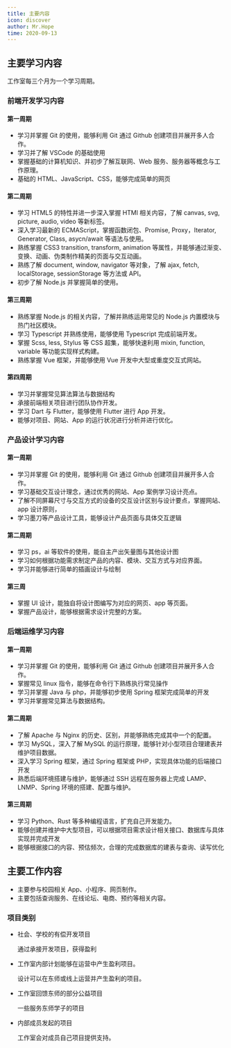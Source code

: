 ```yaml
---
title: 主要内容
icon: discover
author: Mr.Hope
time: 2020-09-13
---
```


## 主要学习内容

工作室每三个月为一个学习周期。

### 前端开发学习内容

#### 第一周期

- 学习并掌握 Git 的使用，能够利用 Git 通过 Github 创建项目并展开多人合作。
- 学习并了解 VSCode 的基础使用
- 掌握基础的计算机知识、并初步了解互联网、Web 服务、服务器等概念与工作原理。
- 基础的 HTML、JavaScript、CSS，能够完成简单的网页

#### 第二周期

- 学习 HTML5 的特性并进一步深入掌握 HTMl 相关内容，了解 canvas, svg, picture, audio, video 等新标签。
- 深入学习最新的 ECMAScript，掌握函数闭包、Promise, Proxy，Iterator, Generator, Class, asycn/await 等语法与使用。
- 熟练掌握 CSS3 transition, transform, animation 等属性，并能够通过渐变、变换、动画、伪类制作精美的页面与交互动画。
- 熟练了解 document, window, navigator 等对象，了解 ajax, fetch, localStorage, sessionStorage 等方法或 API。
- 初步了解 Node.js 并掌握简单的使用。

#### 第三周期

- 熟练掌握 Node.js 的相关内容，了解并熟练运用常见的 Node.js 内置模块与热门社区模块。
- 学习 Typescript 并熟练使用，能够使用 Typescript 完成前端开发。
- 掌握 Scss, less, Stylus 等 CSS 超集，能够快速利用 mixin, function, variable 等功能实现样式构建。
- 熟练掌握 Vue 框架，并能够使用 Vue 开发中大型或重度交互式网站。

#### 第四周期

- 学习并掌握常见算法算法与数据结构
- 承接前端相关项目进行团队协作开发。
- 学习 Dart 与 Flutter，能够使用 Flutter 进行 App 开发。
- 能够对项目、网站、App 的运行状况进行分析并进行优化。

### 产品设计学习内容

#### 第一周期

- 学习并掌握 Git 的使用，能够利用 Git 通过 Github 创建项目并展开多人合作。
- 学习基础交互设计理念，通过优秀的网站、App 案例学习设计亮点。
- 了解不同屏幕尺寸与交互方式的设备的交互设计区别与设计要点，掌握网站、app 设计原则，
- 学习墨刀等产品设计工具，能够设计产品页面与具体交互逻辑

#### 第二周期

- 学习 ps，ai 等软件的使用，能自主产出矢量图与其他设计图
- 学习如何根据功能需求制定产品的内容、模块、交互方式与对应界面。
- 学习并能够进行简单的插画设计与绘制

#### 第三周

- 掌握 UI 设计，能独自将设计图编写为对应的网页、app 等页面。
- 掌握产品设计，能够根据需求设计完整的方案。

### 后端运维学习内容

#### 第一周期

- 学习并掌握 Git 的使用，能够利用 Git 通过 Github 创建项目并展开多人合作。
- 掌握常见 linux 指令，能够在命令行下熟练执行常见操作
- 学习并掌握 Java 与 php，并能够初步使用 Spring 框架完成简单的开发
- 学习并掌握常见算法与数据结构。

#### 第二周期

- 了解 Apache 与 Nginx 的历史、区别，并能够熟练完成其中一个的配置。
- 学习 MySQL，深入了解 MySQL 的运行原理，能够针对小型项目合理建表并维护项目数据。
- 深入学习 Spring 框架，通过 Spring 框架或 PHP，实现具体功能的后端接口开发
- 熟悉后端环境搭建与维护，能够通过 SSH 远程在服务器上完成 LAMP、LNMP、Spring 环境的搭建、配置与维护。

#### 第三周期

- 学习 Python、Rust 等多种编程语言，扩充自己开发能力。
- 能够创建并维护中大型项目，可以根据项目需求设计相关接口、数据库与具体实现并完成开发
- 能够根据接口的内容、预估频次，合理的完成数据库的建表与查询、读写优化

## 主要工作内容

- 主要参与校园相关 App、小程序、网页制作。
- 主要包括查询服务、在线论坛、电商、预约等相关内容。

### 项目类别

- 社会、学校的有偿开发项目

  通过承接开发项目，获得盈利

- 工作室内部计划能够在运营中产生盈利项目。

  设计可以在东师或线上运营并产生盈利的项目。

- 工作室回馈东师的部分公益项目

  一些服务东师学子的项目

- 内部成员发起的项目

  工作室会对成员自己项目提供支持。
